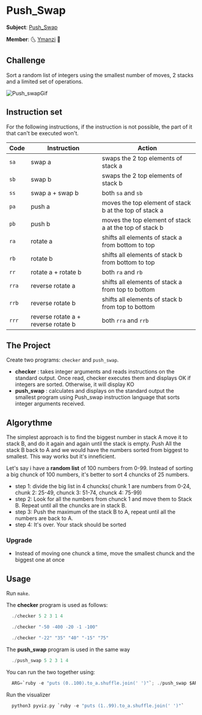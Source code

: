 # Push_Swap

**Subject**: [Push_Swap](https://cdn.intra.42.fr/pdf/pdf/20315/en.subject.pdf)

**Member**: :last_quarter_moon_with_face: [Ymanzi](https://github.com/ymanzi) :first_quarter_moon_with_face:

## Challenge
Sort a random list of integers using the smallest number of moves, 2 stacks and a limited set of operations.

![Push_swapGif](srcs/push_swap.gif)

## Instruction set
For the following instructions, if the instruction is not possible, the part of
it that can't be executed won't.

Code    | Instruction           | Action
--------|-----------------------|----------------------------------------------
`sa`    | swap a                | swaps the 2 top elements of stack a
`sb`    | swap b                | swaps the 2 top elements of stack b
`ss`    | swap a + swap b       | both `sa` and `sb`
`pa`    | push a                | moves the top element of stack b at the top of stack a
`pb`    | push b                | moves the top element of stack a at the top of stack b
`ra`    | rotate a              | shifts all elements of stack a from bottom to top
`rb`    | rotate b              | shifts all elements of stack b from bottom to top
`rr`    | rotate a + rotate b   | both `ra` and `rb`
`rra`   | reverse rotate a      | shifts all elements of stack a from top to bottom
`rrb`   | reverse rotate b      | shifts all elements of stack b from top to bottom
`rrr`   | reverse rotate a + reverse rotate b   | both `rra` and `rrb`


## The Project
Create two programs: ``checker`` and ``push_swap``.

* **checker** : takes integer arguments and reads instructions on the standard output. Once read, checker executes them and displays OK if integers are sorted. Otherwise, it will display KO
* **push_swap** : calculates and displays on the standard output the smallest program using Push_swap instruction language that sorts integer arguments received.

## Algorythme

The simplest approach is to find the biggest number in stack A move it to stack B, and do it again and again until the stack is empty. Push All the stack B back to A and we would have the numbers sorted from biggest to smallest. This way works but it's inneficient.

Let's say i have a **random list** of 100 numbers from 0-99. Instead of sorting a big chunck of 100 numbers, it's better to sort 4 chuncks of 25 numbers.
* step 1: divide the big list in 4 chuncks( chunk 1 are numbers from 0-24, chunk 2: 25-49, chunck 3: 51-74, chunck 4: 75-99)
* step 2: Look for all the numbers from chunck 1 and move them to Stack B. Repeat until all the chuncks are in stack B.
* step 3: Push the maximum of the stack B to A, repeat until all the numbers are back to A.
* step 4: It's over. Your stack should be sorted

### Upgrade
* Instead of moving one chunck a time, move the smallest chunck and the biggest one at once

## Usage
Run ```make```.

The **checker** program is used as follows:
```c
  ./checker 5 2 3 1 4
```
```c
  ./checker "-50 -400 -20 -1 -100"
```
```c
  ./checker "-22" "35" "40" "-15" "75"
```

The **push_swap** program is used in the same way
```c
  ./push_swap 5 2 3 1 4
```

You can run the two together using:
```c
  ARG=`ruby -e "puts (0..100).to_a.shuffle.join(' ')"`; ./push_swap $ARG | ./checker -v $ARG
```

Run the visualizer
```c
  python3 pyviz.py `ruby -e "puts (1..99).to_a.shuffle.join(' ')"`
```
